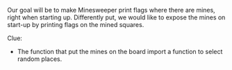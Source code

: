 Our goal will be to make Minesweeper print flags where there are mines, right when starting up. 
Differently put, we would like to expose the mines on start-up by printing flags on the mined squares.

Clue:

- The function that put the mines on the board import a function to select random places.
